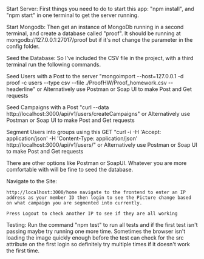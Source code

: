 Start Server:
  First things you need to do to start this app: "npm install", and "npm start" in one terminal to get the server running.

Start Mongodb:
  Then get an instance of MongoDb running in a second terminal, and create a database called "proof". It should be running at mongodb://127.0.0.1:27017/proof but if it's not change the parameter in the config folder.

Seed the Database:
  So I've included the CSV file in the project, with a third terminal run the following commands.

  Seed Users with a Post to the server "mongoimport --host=127.0.0.1 -d proof -c users  --type csv --file ./ProofHW/Proof_homework.csv  --headerline"  or Alternatively use Postman or Soap UI to make Post and Get requests

  Seed Campaigns with a Post "curl --data http://localhost:3000/api/v1/users/createCampaigns" or Alternatively use Postman or Soap UI to make Post and Get requests

  Segment Users into groups using this GET "curl -i -H 'Accept: application/json' -H 'Content-Type: application/json' http://localhost:3000/api/v1/users/" or Alternatively use Postman or Soap UI to make Post and Get requests

  There are other options like Postman or SoapUI. Whatever you are more comfortable with will be fine to seed the database.

Navigate to the Site:

    http://localhost:3000/home navigate to the frontend to enter an IP address as your member ID then login to see the Picture change based on what campaign you are segmented into currently.

    Press Logout to check another IP to see if they are all working

Testing:
    Run the command "npm test" to run all tests and if the first test isn't passing maybe try running one more time. Sometimes the browser isn't loading the image quickly enough before the test can check for the src attribute on the first login so definitely try multiple times if it doesn't work the first time.
